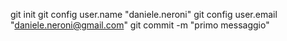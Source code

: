 git init
git config user.name "daniele.neroni"
git config user.email "daniele.neroni@gmail.com"
git commit -m "primo messaggio"
